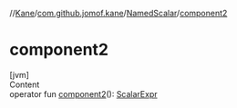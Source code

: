 //[Kane](../../index.md)/[com.github.jomof.kane](../index.md)/[NamedScalar](index.md)/[component2](component2.md)



# component2  
[jvm]  
Content  
operator fun [component2](component2.md)(): [ScalarExpr](../-scalar-expr/index.md)  



